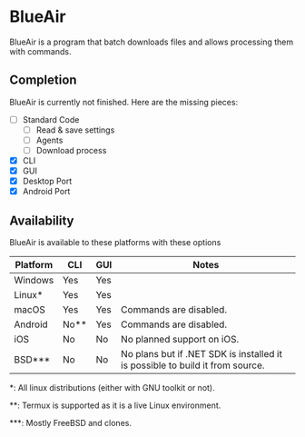 # BlueAir

BlueAir is a program that batch downloads files and allows processing them with commands.

## Completion

BlueAir is currently not finished. Here are the missing pieces:

- [ ] Standard Code
    - [ ] Read & save settings
    - [ ] Agents
    - [ ] Download process
- [X] CLI
- [X] GUI
- [X] Desktop Port
- [X] Android Port

## Availability

BlueAir is available to these platforms with these options

| Platform  | CLI    | GUI | Notes                                                                         |
|-----------|--------|-----|-------------------------------------------------------------------------------|
| Windows   | Yes    | Yes |                                                                               |
| Linux\*   | Yes    | Yes |                                                                               |
| macOS     | Yes    | Yes | Commands are disabled.                                                        |
| Android   | No\*\* | Yes | Commands are disabled.                                                        |
| iOS       | No     | No  | No planned support on iOS.                                                    |
| BSD\*\*\* | No     | No  | No plans but if .NET SDK is installed it is possible to build it from source. |

\*: All linux distributions (either with GNU toolkit or not).

\*\*: Termux is supported as it is a live Linux environment.

\*\*\*: Mostly FreeBSD and clones.